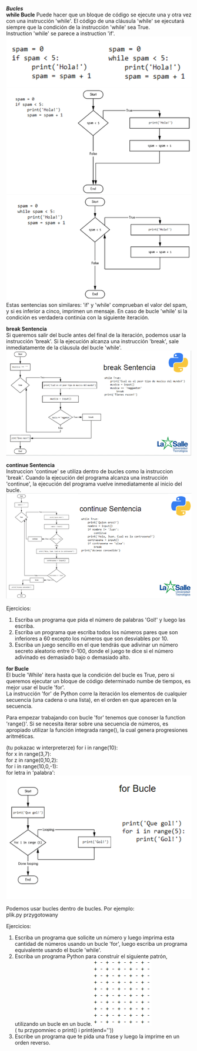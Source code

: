 ﻿***Bucles***   
**while Bucle**
Puede hacer que un bloque de código se ejecute una y otra vez con una instrucción 'while'. El código de una cláusula 'while' se ejecutará siempre que la condición de la instrucción 'while' sea True.  
Instruction 'while' se parece a instruction 'if'.
![](if_while.png)
![](if.png)
![](while.png)
Estas sentencias son similares: 'if' y 'while' comprueban el valor del spam, y si es inferior a cinco, imprimen un mensaje. En caso de bucle 'while' si la condición es verdadera continúa con la siguiente iteración.

**break Sentencia**  
Si queremos salir del bucle antes del final de la iteración, podemos usar la instrucción 'break'. Si la ejecución alcanza una instrucción 'break', sale inmediatamente de la cláusula del bucle 'while'.
![](break.png)

**continue Sentencia**  
Instruccion 'continue' se utiliza dentro de bucles como la instruccion 'break'. Cuando la ejecución del programa alcanza una instrucción 'continue', la ejecución del programa vuelve inmediatamente al inicio del bucle.
![](continue.png)

Ejercicios:
1. Escriba un programa que pida el número de palabras 'Gol!' y luego las escriba.
2. Escriba un programa que escriba todos los números pares que son inferiores a 60 excepto los números que son desviables por 10. 
3.  Escriba un juego sencillo en el que tendrás que adivinar un número secreto aleatorio entre 0-100, donde el juego te dice si el número adivinado es demasiado bajo o demasiado alto. 

**for Bucle**  
El bucle 'While' itera hasta que la condición del bucle es True, pero si queremos ejecutar un bloque de código determinado numbe de tiempos, es mejor usar el bucle 'for'.  
La instrucción 'for' de Python corre la iteración los elementos de cualquier secuencia (una cadena o una lista), en el orden en que aparecen en la secuencia.

Para empezar trabajando con bucle 'for' tenemos que conoser la function 'range()'. Si se necesita iterar sobre una secuencia de números, es apropiado utilizar la función integrada range(), la cual genera
progresiones aritméticas.

(tu pokazac w interpreterze)
for i in range(10):  
for x in range(3,7):  
for z in range(0,10,2):  
for i in range(10,0,-1):  
for letra in 'palabra':  
![](for.png)

Podemos usar bucles dentro de bucles. Por ejemplo:  
plik.py przygotowany

Ejercicios:
1. Escriba un programa que solicite un número y luego imprima esta cantidad de números usando un bucle 'for', luego escriba un programa equivalente usando el bucle 'while'.
2. Escriba un programa Python para construir el siguiente patrón, utilizando un bucle en un bucle.
![](ex2.png)  
( tu przypomniec o print() i print(end=''))
3. Escribe un programa que te pida una frase y luego la imprime en un orden reverso.
























